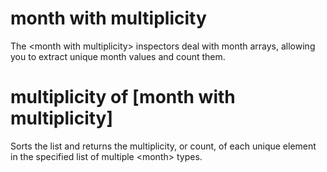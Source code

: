 # month with multiplicity

The &lt;month with multiplicity&gt; inspectors deal with month arrays, allowing you to extract unique month values and count them.

# multiplicity of [month with multiplicity]

Sorts the list and returns the multiplicity, or count, of each unique element in the specified list of multiple &lt;month&gt; types.
